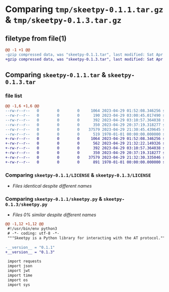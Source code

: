 # Comparing `tmp/skeetpy-0.1.1.tar.gz` & `tmp/skeetpy-0.1.3.tar.gz`

## filetype from file(1)

```diff
@@ -1 +1 @@
-gzip compressed data, was "skeetpy-0.1.1.tar", last modified: Sat Apr 29 21:31:01 2023, max compression
+gzip compressed data, was "skeetpy-0.1.3.tar", last modified: Sat Apr 29 21:32:39 2023, max compression
```

## Comparing `skeetpy-0.1.1.tar` & `skeetpy-0.1.3.tar`

### file list

```diff
@@ -1,6 +1,6 @@
--rw-r--r--   0        0        0     1064 2023-04-29 01:52:08.346256 skeetpy-0.1.1/LICENSE
--rw-r--r--   0        0        0      190 2023-04-29 03:00:45.017490 skeetpy-0.1.1/README.md
--rw-r--r--   0        0        0      392 2023-04-29 03:10:57.364038 skeetpy-0.1.1/pyproject.toml
--rw-r--r--   0        0        0      350 2023-04-29 20:37:19.318277 skeetpy-0.1.1/requirements.txt
--rw-r--r--   0        0        0    37579 2023-04-29 21:30:45.439645 skeetpy-0.1.1/skeetpy.py
--rw-r--r--   0        0        0      519 1970-01-01 00:00:00.000000 skeetpy-0.1.1/PKG-INFO
+-rw-r--r--   0        0        0     1064 2023-04-29 01:52:08.346256 skeetpy-0.1.3/LICENSE
+-rw-r--r--   0        0        0      562 2023-04-29 21:32:22.149326 skeetpy-0.1.3/README.md
+-rw-r--r--   0        0        0      392 2023-04-29 03:10:57.364038 skeetpy-0.1.3/pyproject.toml
+-rw-r--r--   0        0        0      350 2023-04-29 20:37:19.318277 skeetpy-0.1.3/requirements.txt
+-rw-r--r--   0        0        0    37579 2023-04-29 21:32:30.335046 skeetpy-0.1.3/skeetpy.py
+-rw-r--r--   0        0        0      891 1970-01-01 00:00:00.000000 skeetpy-0.1.3/PKG-INFO
```

### Comparing `skeetpy-0.1.1/LICENSE` & `skeetpy-0.1.3/LICENSE`

 * *Files identical despite different names*

### Comparing `skeetpy-0.1.1/skeetpy.py` & `skeetpy-0.1.3/skeetpy.py`

 * *Files 0% similar despite different names*

```diff
@@ -1,12 +1,12 @@
 #!/usr/bin/env python3
 # -*- coding: utf-8 -*-
 """Skeetpy is a Python library for interacting with the AT protocol."""
 
-__version__ = "0.1.1"
+__version__ = "0.1.3"
 
 import requests
 import json
 import jwt
 import time
 import os
 import sys
```

